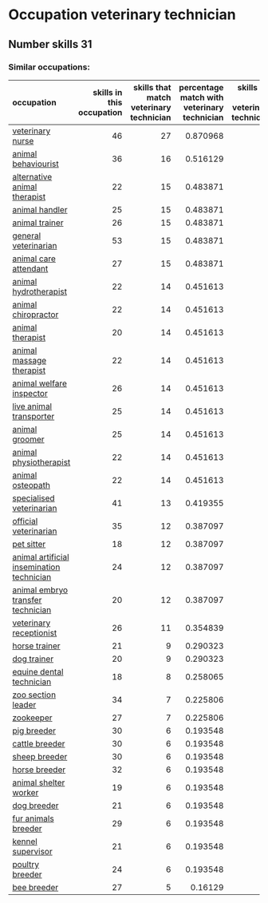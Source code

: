 # Occupation veterinary technician
## Number skills 31
### Similar occupations:
| occupation                                                                                |   skills in this occupation |   skills that match veterinary technician |   percentage match with veterinary technician |   skills not in veterinary technician |
|:------------------------------------------------------------------------------------------|----------------------------:|------------------------------------------:|----------------------------------------------:|--------------------------------------:|
| [veterinary nurse](veterinary_nurse.md)                                                   |                          46 |                                        27 |                                      0.870968 |                                    19 |
| [animal behaviourist](animal_behaviourist.md)                                             |                          36 |                                        16 |                                      0.516129 |                                    20 |
| [alternative animal therapist](alternative_animal_therapist.md)                           |                          22 |                                        15 |                                      0.483871 |                                     7 |
| [animal handler](animal_handler.md)                                                       |                          25 |                                        15 |                                      0.483871 |                                    10 |
| [animal trainer](animal_trainer.md)                                                       |                          26 |                                        15 |                                      0.483871 |                                    11 |
| [general veterinarian](general_veterinarian.md)                                           |                          53 |                                        15 |                                      0.483871 |                                    38 |
| [animal care attendant](animal_care_attendant.md)                                         |                          27 |                                        15 |                                      0.483871 |                                    12 |
| [animal hydrotherapist](animal_hydrotherapist.md)                                         |                          22 |                                        14 |                                      0.451613 |                                     8 |
| [animal chiropractor](animal_chiropractor.md)                                             |                          22 |                                        14 |                                      0.451613 |                                     8 |
| [animal therapist](animal_therapist.md)                                                   |                          20 |                                        14 |                                      0.451613 |                                     6 |
| [animal massage therapist](animal_massage_therapist.md)                                   |                          22 |                                        14 |                                      0.451613 |                                     8 |
| [animal welfare inspector](animal_welfare_inspector.md)                                   |                          26 |                                        14 |                                      0.451613 |                                    12 |
| [live animal transporter](live_animal_transporter.md)                                     |                          25 |                                        14 |                                      0.451613 |                                    11 |
| [animal groomer](animal_groomer.md)                                                       |                          25 |                                        14 |                                      0.451613 |                                    11 |
| [animal physiotherapist](animal_physiotherapist.md)                                       |                          22 |                                        14 |                                      0.451613 |                                     8 |
| [animal osteopath](animal_osteopath.md)                                                   |                          22 |                                        14 |                                      0.451613 |                                     8 |
| [specialised veterinarian](specialised_veterinarian.md)                                   |                          41 |                                        13 |                                      0.419355 |                                    28 |
| [official veterinarian](official_veterinarian.md)                                         |                          35 |                                        12 |                                      0.387097 |                                    23 |
| [pet sitter](pet_sitter.md)                                                               |                          18 |                                        12 |                                      0.387097 |                                     6 |
| [animal artificial insemination technician](animal_artificial_insemination_technician.md) |                          24 |                                        12 |                                      0.387097 |                                    12 |
| [animal embryo transfer technician](animal_embryo_transfer_technician.md)                 |                          20 |                                        12 |                                      0.387097 |                                     8 |
| [veterinary receptionist](veterinary_receptionist.md)                                     |                          26 |                                        11 |                                      0.354839 |                                    15 |
| [horse trainer](horse_trainer.md)                                                         |                          21 |                                         9 |                                      0.290323 |                                    12 |
| [dog trainer](dog_trainer.md)                                                             |                          20 |                                         9 |                                      0.290323 |                                    11 |
| [equine dental technician](equine_dental_technician.md)                                   |                          18 |                                         8 |                                      0.258065 |                                    10 |
| [zoo section leader](zoo_section_leader.md)                                               |                          34 |                                         7 |                                      0.225806 |                                    27 |
| [zookeeper](zookeeper.md)                                                                 |                          27 |                                         7 |                                      0.225806 |                                    20 |
| [pig breeder](pig_breeder.md)                                                             |                          30 |                                         6 |                                      0.193548 |                                    24 |
| [cattle breeder](cattle_breeder.md)                                                       |                          30 |                                         6 |                                      0.193548 |                                    24 |
| [sheep breeder](sheep_breeder.md)                                                         |                          30 |                                         6 |                                      0.193548 |                                    24 |
| [horse breeder](horse_breeder.md)                                                         |                          32 |                                         6 |                                      0.193548 |                                    26 |
| [animal shelter worker](animal_shelter_worker.md)                                         |                          19 |                                         6 |                                      0.193548 |                                    13 |
| [dog breeder](dog_breeder.md)                                                             |                          21 |                                         6 |                                      0.193548 |                                    15 |
| [fur animals breeder](fur_animals_breeder.md)                                             |                          29 |                                         6 |                                      0.193548 |                                    23 |
| [kennel supervisor](kennel_supervisor.md)                                                 |                          21 |                                         6 |                                      0.193548 |                                    15 |
| [poultry breeder](poultry_breeder.md)                                                     |                          24 |                                         6 |                                      0.193548 |                                    18 |
| [bee breeder](bee_breeder.md)                                                             |                          27 |                                         5 |                                      0.16129  |                                    22 |
